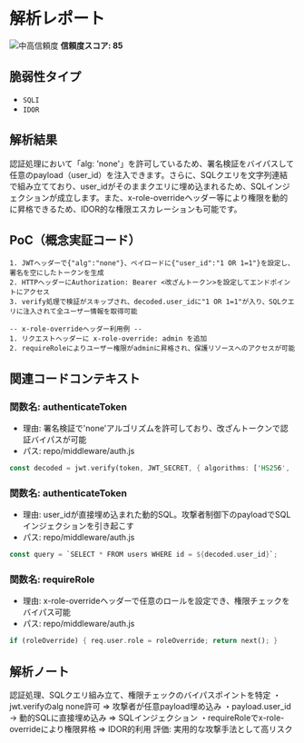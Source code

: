 # 解析レポート

![中高信頼度](https://img.shields.io/badge/信頼度-中高-orange) **信頼度スコア: 85**

## 脆弱性タイプ

- `SQLI`
- `IDOR`

## 解析結果

認証処理において「alg: 'none'」を許可しているため、署名検証をバイパスして任意のpayload（user_id）を注入できます。さらに、SQLクエリを文字列連結で組み立てており、user_idがそのままクエリに埋め込まれるため、SQLインジェクションが成立します。また、x-role-overrideヘッダー等により権限を動的に昇格できるため、IDOR的な権限エスカレーションも可能です。

## PoC（概念実証コード）

```text
1. JWTヘッダーで{"alg":"none"}、ペイロードに{"user_id":"1 OR 1=1"}を設定し、署名を空にしたトークンを生成
2. HTTPヘッダーにAuthorization: Bearer <改ざんトークン>を設定してエンドポイントにアクセス
3. verify処理で検証がスキップされ、decoded.user_idに"1 OR 1=1"が入り、SQLクエリに注入されて全ユーザー情報を取得可能

-- x-role-overrideヘッダー利用例 --
1. リクエストヘッダーに x-role-override: admin を追加
2. requireRoleによりユーザー権限がadminに昇格され、保護リソースへのアクセスが可能
```

## 関連コードコンテキスト

### 関数名: authenticateToken
- 理由: 署名検証で'none'アルゴリズムを許可しており、改ざんトークンで認証バイパスが可能
- パス: repo/middleware/auth.js
```rust
const decoded = jwt.verify(token, JWT_SECRET, { algorithms: ['HS256', 'none'] });
```

### 関数名: authenticateToken
- 理由: user_idが直接埋め込まれた動的SQL。攻撃者制御下のpayloadでSQLインジェクションを引き起こす
- パス: repo/middleware/auth.js
```rust
const query = `SELECT * FROM users WHERE id = ${decoded.user_id}`;
```

### 関数名: requireRole
- 理由: x-role-overrideヘッダーで任意のロールを設定でき、権限チェックをバイパス可能
- パス: repo/middleware/auth.js
```rust
if (roleOverride) { req.user.role = roleOverride; return next(); }
```

## 解析ノート

認証処理、SQLクエリ組み立て、権限チェックのバイパスポイントを特定
・jwt.verifyのalg none許可 => 攻撃者が任意payload埋め込み
・payload.user_id -> 動的SQLに直接埋め込み => SQLインジェクション
・requireRoleでx-role-overrideにより権限昇格 => IDOR的利用
評価: 実用的な攻撃手法として高リスク

